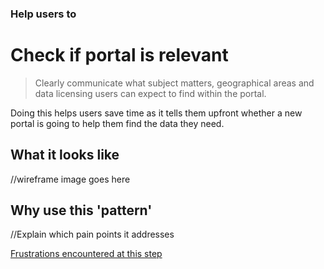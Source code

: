 ### Help users to
# Check if portal is relevant

> Clearly communicate what subject matters, geographical areas and data licensing users can expect to find within the portal.

Doing this helps users save time as it tells them upfront whether a new portal is going to help them find the data they need.

## What it looks like

//wireframe image goes here

## Why use this 'pattern'

//Explain which pain points it addresses

[Frustrations encountered at this step](/main-content/introduction?id=_2-search-within-data-portal)
